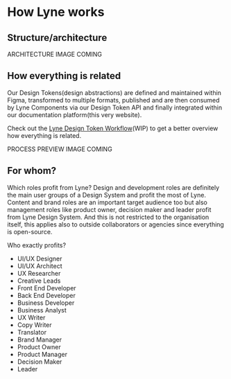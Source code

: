 <h1 class="title is-1">How Lyne works</h1>

## Structure/architecture
ARCHITECTURE IMAGE COMING

## How everything is related 

Our Design Tokens(design abstractions) are defined and maintained within Figma, transformed to multiple formats, published and are then consumed by Lyne Components via our Design Token API and finally integrated within our documentation platform(this very website).

Check out the [Lyne Design Token Workflow](https://coggle.it/diagram/X37SjtnGNne71gpA/t/design-token-workflow-in-lyne-design-system/c743c0b37c7b9698bf97bdc7ea3f48e11bb6b31bd347a90ed159c4b8c249bfd2)(WIP) to get a better overview how everything is related.

PROCESS PREVIEW IMAGE COMING

## For whom?
<span class="is-highlighted">Which roles profit from Lyne?</span> Design and development roles are definitely the main user groups of a Design System and profit the most of Lyne. Content and brand roles are an important target audience too but also <span class="is-highlighted">management roles like product owner, decision maker and leader</span> profit from Lyne Design System. And this is not restricted to the organisation itself, this applies also to outside collaborators or agencies since everything is open-source.

Who exactly profits?

* UI/UX Designer
* UI/UX Architect
* UX Researcher
* Creative Leads
* Front End Developer
* Back End Developer
* Business Developer
* Business Analyst
* UX Writer
* Copy Writer
* Translator
* Brand Manager
* Product Owner
* Product Manager
* Decision Maker
* Leader
